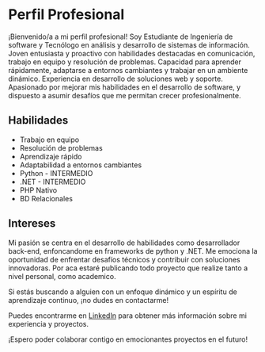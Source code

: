 # Perfil Profesional

¡Bienvenido/a a mi perfil profesional! Soy Estudiante de Ingeniería de software y Tecnólogo en análisis y desarrollo de sistemas de información. Joven entusiasta y proactivo con habilidades destacadas en comunicación, trabajo en equipo y resolución de problemas. Capacidad para aprender rápidamente, adaptarse a entornos cambiantes y trabajar en un ambiente dinámico. Experiencia en desarrollo de soluciones web y soporte. Apasionado por mejorar mis habilidades en el desarrollo de software, y dispuesto a asumir desafíos que me permitan crecer profesionalmente. 

## Habilidades

- Trabajo en equipo
- Resolución de problemas
- Aprendizaje rápido
- Adaptabilidad a entornos cambiantes
- Python - INTERMEDIO
- .NET - INTERMEDIO
- PHP Nativo
- BD Relacionales

## Intereses

Mi pasión se centra en el desarrollo de habilidades como desarrollador back-end, enfoncandome en frameworks de python y .NET. Me emociona la oportunidad de enfrentar desafíos técnicos y contribuir con soluciones innovadoras. Por aca estaré publicando todo proyecto que realize tanto a nivel personal, como academico.

Si estás buscando a alguien con un enfoque dinámico y un espíritu de aprendizaje continuo, ¡no dudes en contactarme!

Puedes encontrarme en [LinkedIn](https://www.linkedin.com/in/david-lopez69) para obtener más información sobre mi experiencia y proyectos.

¡Espero poder colaborar contigo en emocionantes proyectos en el futuro!
